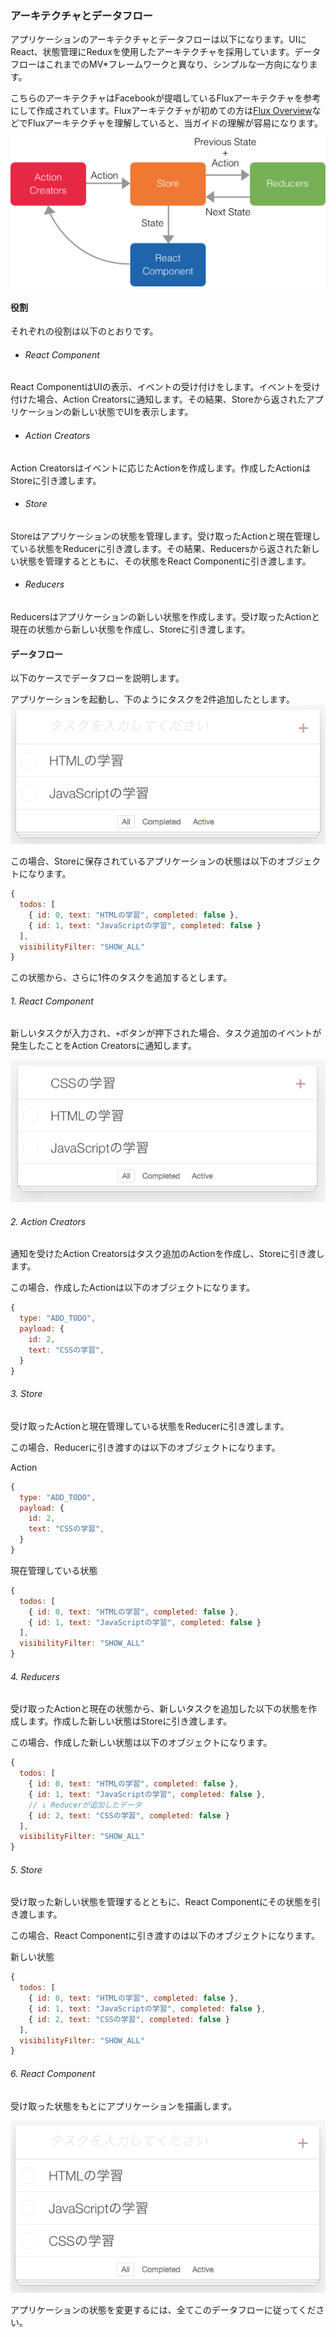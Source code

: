 ### アーキテクチャとデータフロー
アプリケーションのアーキテクチャとデータフローは以下になります。UIにReact、状態管理にReduxを使用したアーキテクチャを採用しています。データフローはこれまでのMV*フレームワークと異なり、シンプルな一方向になります。

こちらのアーキテクチャはFacebookが提唱しているFluxアーキテクチャを参考にして作成されています。Fluxアーキテクチャが初めての方は[Flux Overview](https://facebook.github.io/flux/docs/overview.html)などでFluxアーキテクチャを理解していると、当ガイドの理解が容易になります。

![Screen](../assets/redux-flow.png)

#### 役割
それぞれの役割は以下のとおりです。
* ###### React Component
React ComponentはUIの表示、イベントの受け付けをします。イベントを受け付けた場合、Action Creatorsに通知します。その結果、Storeから返されたアプリケーションの新しい状態でUIを表示します。

* ######  Action Creators
Action Creatorsはイベントに応じたActionを作成します。作成したActionはStoreに引き渡します。

* ######  Store
Storeはアプリケーションの状態を管理します。受け取ったActionと現在管理している状態をReducerに引き渡します。その結果、Reducersから返された新しい状態を管理するとともに、その状態をReact Componentに引き渡します。

* ######  Reducers
Reducersはアプリケーションの新しい状態を作成します。受け取ったActionと現在の状態から新しい状態を作成し、Storeに引き渡します。

#### データフロー
以下のケースでデータフローを説明します。

アプリケーションを起動し、下のようにタスクを2件追加したとします。
![Screen](../assets/data-flow-1.png)

この場合、Storeに保存されているアプリケーションの状態は以下のオブジェクトになります。
```js
{
  todos: [
    { id: 0, text: "HTMLの学習", completed: false },
    { id: 1, text: "JavaScriptの学習", completed: false }
  ],
  visibilityFilter: "SHOW_ALL"
}
```
この状態から、さらに1件のタスクを追加するとします。

###### 1. React Component
新しいタスクが入力され、`+`ボタンが押下された場合、タスク追加のイベントが発生したことをAction Creatorsに通知します。

![Screen](../assets/data-flow-2.png)

###### 2. Action Creators
通知を受けたAction Creatorsはタスク追加のActionを作成し、Storeに引き渡します。

この場合、作成したActionは以下のオブジェクトになります。
```js
{
  type: "ADD_TODO",
  payload: {
    id: 2,
    text: "CSSの学習",
  }
}
```

###### 3. Store
受け取ったActionと現在管理している状態をReducerに引き渡します。

この場合、Reducerに引き渡すのは以下のオブジェクトになります。

Action
```js
{
  type: "ADD_TODO",
  payload: {
    id: 2,
    text: "CSSの学習",
  }
}
```

現在管理している状態
```js
{
  todos: [
    { id: 0, text: "HTMLの学習", completed: false },
    { id: 1, text: "JavaScriptの学習", completed: false }
  ],
  visibilityFilter: "SHOW_ALL"
}
```

###### 4. Reducers
受け取ったActionと現在の状態から、新しいタスクを追加した以下の状態を作成します。作成した新しい状態はStoreに引き渡します。

この場合、作成した新しい状態は以下のオブジェクトになります。
```js
{
  todos: [
    { id: 0, text: "HTMLの学習", completed: false },
    { id: 1, text: "JavaScriptの学習", completed: false },
    // ↓ Reducerが追加したデータ
    { id: 2, text: "CSSの学習", completed: false }
  ],
  visibilityFilter: "SHOW_ALL"
}
```

###### 5. Store
受け取った新しい状態を管理するとともに、React Componentにその状態を引き渡します。

この場合、React Componentに引き渡すのは以下のオブジェクトになります。

新しい状態
```js
{
  todos: [
    { id: 0, text: "HTMLの学習", completed: false },
    { id: 1, text: "JavaScriptの学習", completed: false },
    { id: 2, text: "CSSの学習", completed: false }
  ],
  visibilityFilter: "SHOW_ALL"
}
```

###### 6. React Component
受け取った状態をもとにアプリケーションを描画します。

![Screen](../assets/data-flow-3.png)

アプリケーションの状態を変更するには、全てこのデータフローに従ってください。
